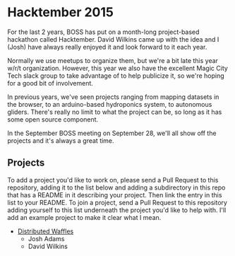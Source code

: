 # Hacktember 2015

For the last 2 years, BOSS has put on a month-long project-based hackathon
called Hacktember.  David Wilkins came up with the idea and I (Josh) have always
really enjoyed it and look forward to it each year.

Normally we use meetups to organize them, but we're a bit late this year w/r/t
organization.  However, this year we also have the excellent Magic City Tech
slack group to take advantage of to help publicize it, so we're hoping for a
good bit of involvement.

In previous years, we've seen projects ranging from mapping datasets in the
browser, to an arduino-based hydroponics system, to autonomous gliders.  There's
really no limit to what the project can be, so long as it has some open source
component.

In the September BOSS meeting on September 28, we'll all show off the projects
and it's always a great time.

## Projects

To add a project you'd like to work on, please send a Pull Request to this
repository, adding it to the list below and adding a subdirectory in this repo
that has a README in it describing your project.  Then link the entry in this
list to your README.  To join a project, send a Pull Request to this repository
adding yourself to this list underneath the project you'd like to help with.
I'll add an example project to make it clear what I mean.

- [Distributed Waffles](./distributed_waffles)
  - Josh Adams
  - David Wilkins
